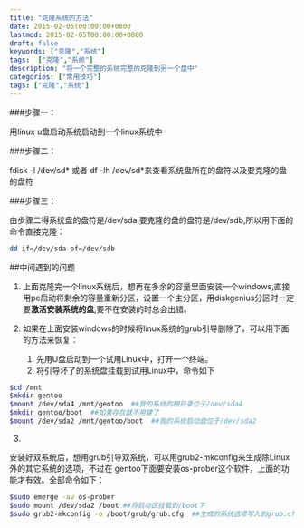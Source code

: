 ```yaml
---
title: "克隆系统的方法"
date: 2015-02-05T00:00:00+0800
lastmod: 2015-02-05T00:00:00+0800
draft: false
keywords: ["克隆","系统"]
tags:  ["克隆","系统"]
description: "将一个完整的系统完整的克隆到另一个盘中"
categories: ["常用技巧"]
tags: ["克隆","系统"]
---
```


###步骤一：

用linux u盘启动系统启动到一个linux系统中

###步骤二：

fdisk -l /dev/sd* 或者 df -lh /dev/sd*来查看系统盘所在的盘符以及要克隆的盘的盘符

###步骤三：

由步骤二得系统盘的盘符是/dev/sda,要克隆的盘的盘符是/dev/sdb,所以用下面的命令直接克隆：

```bash
dd if=/dev/sda of=/dev/sdb
```

##中间遇到的问题

1. 上面克隆完一个linux系统后，想再在多余的容量里面安装一个windows,直接用pe启动将剩余的容量重新分区，设置一个主分区，用diskgenius分区时一定要**激活安装系统的盘**,要不在安装的时总会出错。
2. 如果在上面安装windows的时候将linux系统的grub引导删除了，可以用下面的方法来恢复：

    1. 先用U盘启动到一个试用Linux中，打开一个终端。
    2. 将引导坏了的系统盘挂载到试用Linux中，命令如下

```bash
$cd /mnt
$mkdir gentoo
$mount /dev/sda4 /mnt/gentoo  ##我的系统的根目录位于/dev/sda4
$mkdir gentoo/boot  ##如果存在就不用建了
$mount /dev/sda2 /mnt/gentoo/boot  ##我的系统启动盘位于/dev/sda2
```

3.
安装好双系统后，想用grub引导双系统，可以用grub2-mkconfig来生成除Linux外的其它系统的选项，不过在
gentoo下面要安装os-prober这个软件，上面的功能才有效。全部命令如下：

```bash
$sudo emerge -av os-prober
$sudo mount /dev/sda2 /boot ##将启动区挂载到/boot下
$sudo grub2-mkconfig -o /boot/grub/grub.cfg  ##生成的系统选项写入到grub.cfg中

```
